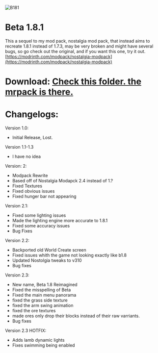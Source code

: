 ![B181](https://github.com/user-attachments/assets/7cae0eb7-7100-446f-b3d7-26db670e0f96)
# Beta 1.8.1
This a sequel to my mod pack, nostalgia mod pack, that instead aims to recreate 1.8.1 instead of 1.7.3, may be very broken and might have several bugs, so go check out the original, and if you want this one, try it out.
[https://modrinth.com/modpack/nostalgia-modpack](https://modrinth.com/modpack/nostalgia-modpack)

# Download: [Check this folder. the mrpack is there.](https://github.com/arc360alt/arcsmodpacks/tree/main/Beta%201.8.1)

# Changelogs:

Version 1.0:
- Initial Release, Lost.

Version 1.1-1.3
- I have no idea

Version: 2:
- Modpack Rewrite
- Based off of Nostalgia Modapck 2.4 instead of 1.?
- Fixed Textures
- Fixed obvious issues
- Fixed hunger bar not appearing

Version 2.1:
- Fixed some lighting issues
- Made the lighting engine more accurate to 1.8.1
- Fixed some accuracy issues
- Bug Fixes

Version 2.2:
- Backported old World Create screen
- Fixed issues whith the game not looking exactly like b1.8
- Updated Nostolgia tweaks to v310
- Bug fixes

Version 2.3:
- New name, Beta 1.8 Reimagined
- Fixed the misspelling of Beta
- Fixed the main menu panorama
- fixed the grass side texture
- fixed the arm swing animation
- fixed the ore textures
- made ores only drop their blocks instead of their raw varriants.
- Bug fixes

Version 2.3 HOTFIX:
- Adds lamb dynamic lights
- Fixes swimming being enabled
